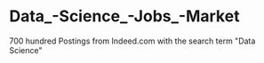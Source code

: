 # Data_-Science_-Jobs_-Market
700 hundred Postings from Indeed.com with the search term "Data Science"
